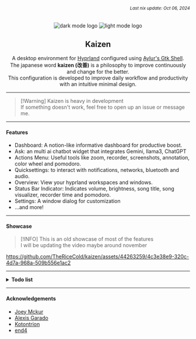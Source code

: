 ###### *<div align=right><sub>Last nix update: Oct 06, 2024</sub></div>*

<div align=center>

![dark mode logo](https://github.com/thericecold/kaizen/blob/main/ags/assets/logo-dark.png#gh-dark-mode-only)
![light mode logo](https://github.com/thericecold/kaizen/blob/main/ags/assets/logo-light.png#gh-light-mode-only)

## Kaizen
A desktop environment for [Hyprland](https://github.com/hyprwm/Hyprland) configured using [Aylur's Gtk Shell](https://github.com/aylur/ags).<br/>
The japanese word **kaizen (改善)** is a philosophy to improve continuously and change for the better.<br/>
This configuration is developed to improve daily workflow and productivity with an intuitive minimal design.

</div>

---

> [!Warning] Kaizen is heavy in development<br>
> If something doesn't work, feel free to open up an issue or message me.

---
#### Features
- Dashboard: A notion-like informative dashboard for productive boost.
- Ask: an multi ai chatbot widget that integrates Gemini, llama3, ChatGPT
- Actions Menu: Useful tools like zoom, recorder, screenshots, annotation, color wheel and pomodoro.
- Quicksettings: to interact with notifications, networks, bluetooth and audio.
- Overview: View your hyprland workspaces and windows.
- Status Bar Indicator: Indicates volume, brightness, song title, song visualizer, recorder time and pomodoro.
- Settings: A window dialog for customization
- ...and more!

---
#### Showcase
> [!INFO] This is an old showcase of most of the features<br>
> I will be updating the video maybe around november

https://github.com/TheRiceCold/kaizen/assets/44263259/4c3e38e9-320c-4d7a-968a-509b556e1ac2

---

<details>
  <summary><h4 style='display: inline'>Todo list</h4></summary>

##### Windows/Widgets
- [x] Status bar(topbar)
- [x] Workspace and window clients overview
- [x] App Launcher
- [x] Quicksettings
- [x] Calendar
- [ ] Lockscreen (available but will be updated)
- [ ] Greeter

##### Ask (chatbot)
- [x] Gemini
- [ ] ChatGPT
- [ ] llama

##### Dashboard
- [x] spotify player
- [x] weather widget
- [x] github contributions widget
- [x] date and time progress widget
- [ ] random knowledge widget
- [x] quotes
- [x] facts
- [x] verses
- [ ] questions
- [ ] task warrior (WIP)
- [ ] calculator

##### Popups
- [x] Music Player
- [x] Notifications
- [x] On-screen Keyboard
- [x] Color wheel and picker tool
- [x] Annotation tool (screen drawing)

##### Settings dialog
- [x] colors
- [x] UI and Hyprland
- [ ] dashboard

</details>


---
#### Acknowledgements
- [Joey Mckur](https://github.com/aylur/ags)
- [Alexis Garado](https://github.com/garado)
- [Kotontrion](https://github.com/kotontrion/dotfiles)
- [end4](https://github.com/end-4/dots-hyprland)
